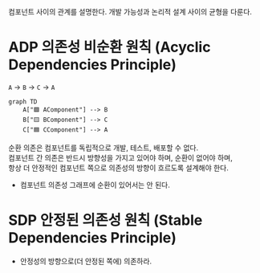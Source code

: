 컴포넌트 사이의 관계를 설명한다. 개발 가능성과 논리적 설계 사이의 균형을 다룬다.  

# ADP 의존성 비순환 원칙 (Acyclic Dependencies Principle)

`A` -> `B` -> `C` -> `A`

```mermaid
graph TD
    A["🟩 AComponent"] --> B
    B["🟨 BComponent"] --> C
    C["🟦 CComponent"] --> A
```

순환 의존은 컴포넌트를 독립적으로 개발, 테스트, 배포할 수 없다.  
컴포넌트 간 의존은 반드시 방향성을 가지고 있어야 하며, 순환이 없어야 하며,  
항상 더 안정적인 컴포넌트 쪽으로 의존성의 방향이 흐르도록 설계해야 한다.  



- 컴포넌트 의존성 그래프에 순환이 있어서는 안 된다.

# SDP 안정된 의존성 원칙 (Stable Dependencies Principle)

- 안정성의 방향으로(더 안정된 쪽에) 의존하라.

